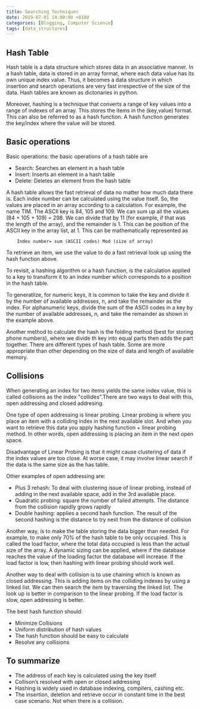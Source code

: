 ```yaml
---
title: Searching Techniques
date: 2019-07-01 14:00:00 +0100
categories: [Blogging, Computer Science]
tags: [data_structures]
---
```


## Hash Table

Hash table is a data structure which stores data in an associative manner. In a hash table, data is stored in an array format, where each data value has its own unique index value. Thus, it becomes a data structure in which insertion and search operations are very fast irrespective of the size of the data. Hash tables are known as dictonaries in python.

Moreover, hashing is a technique that converts a range of key values into a range of indexes of an array. This stores the items in the (key,value) format. This can also be referred to as a hash function. A hash function generates the key/index where the value will be stored.

## Basic operations

Basic operations: the basic operations of a hash table are

-	Search: Searches an element in a hash table
-	Insert: Inserts an element in a hash table
-	Delete: Deletes an element from the hash table


A hash table allows the fast retrieval of data no matter how much data there is. Each index number can be calculated using the value itself. So, the values are placed in an array according to a calculation. For example, the name TIM. The ASCII key is 84, 105 and 109. We can sum up all the values (84 + 105 + 109) = 298. We can divide that by 11 (for example, if that was the length of the array), and the remainder is 1. This can be position of the ASCII key in the array list, at 1. This can be mathematically represented as

```
	Index number= sum (ASCII codes) Mod (size of array)
```
To retrieve an item, we use the value to do a fast retrieval look up using the hash function above.

To revisit, a hashing algorithm or a hash function, is the calculation applied to a key to transform it to an index number which corresponds to a position in the hash table.

To generatlize, for numeric keys, it is common to take the key and divide it by the number of available addresses, n, and take the remainder as the index. For alphanumeric keys, divide the sum of the ASCII codes in a key by the number of available addresses, n, and take the remainder as shown in the example above.

Another method to calculate the hash is the folding method (best for storing phone numbers), where we divide th key into equal parts then adds the part together. There are different types of hash table. Some are more appropriate than other depending on the size of data and length of available memory.

## Collisions

When generating an index for two items yields the same index value, this is called collisions as the index "collides".There are two ways to deal with this, open addressing and closed addresing.

One type of open addressing is linear probing. Linear probing is where you place an item with a colliding index in the next available slot. And when you want to retrieve this data you apply hashing function + linear probing method. In other words, open addressing is placing an item in the next open space.

Disadvantage of Linear Probing is that it might cause clustering of data if the index values are too close. At worse case, it may involve linear search if the data is the same size as the has table.

Other examples of open addressing are:
-	Plus 3 rehash: To deal with clustering issue of linear probing, instead of adding in the next available space, add in the 3rd available place.
-	Quadratic probing: square the number of failed attempts. The distance from the collision rapidly grows rapidly
-	Double hashing: applies a second hash function. The result of the second hashing is the distance to try next from the distance of collision

Another way, is to make the table storing the data bigger than needed. For example, to make only 70% of the hash table to be only occupied. This is called the load factor, where the total data occupied is less than the actual size of the array. A dynamic sizing can be applied, where if the database reaches the value of the loading factor the database will increase. If the load factor is low, then hashing with linear probing should work well.

Another way to deal with collision is to use chaining which is known as closed addressing. This is adding items on the colliding indexes by using a linked list. We can then search the item by traversing the linked list. The look up is better in comparison to the linear probing. If the load factor is slow, open addressing is better.

The best hash function should:

-	Minimize Collisions
-	Uniform distribution of hash values
-	The hash function should be easy to calculate
-	Resolve any collisions

## To summarize

-	The address of each key is calculated using the key itself
-	Collison’s resolved with open or closed addressing
-	Hashing is widely used in database indexing, compilers, cashing etc.
-	The insertion, deletion and retrieve occur in constant time in the best case scenario. Not when there is a collision.

